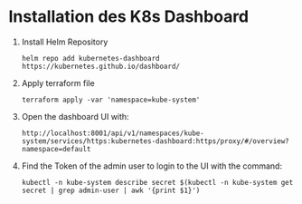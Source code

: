 # Installation des K8s Dashboard

1. Install Helm Repository
    ```
    helm repo add kubernetes-dashboard https://kubernetes.github.io/dashboard/
    ```
1. Apply terraform file
    ```
    terraform apply -var 'namespace=kube-system' 
    ```
1. Open the dashboard UI with:
    ```
    http://localhost:8001/api/v1/namespaces/kube-system/services/https:kubernetes-dashboard:https/proxy/#/overview?namespace=default
    ```
1. Find the Token of the admin user to login to the UI with the command:
    ```
    kubectl -n kube-system describe secret $(kubectl -n kube-system get secret | grep admin-user | awk '{print $1}')
    ```


